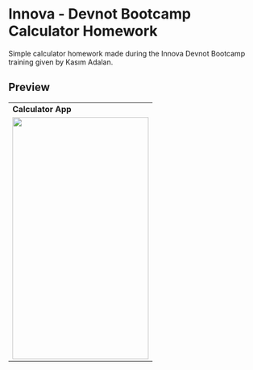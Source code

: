 # Innova - Devnot Bootcamp Calculator Homework
Simple calculator homework made during the Innova Devnot Bootcamp training given by Kasım Adalan.

## Preview
<table>
  <tr>
    <td> <b> Calculator App </b> </td>
  </tr>
  <tr>
    <td valign="top"><img src=https://user-images.githubusercontent.com/56589369/150957830-b54f7d24-8c41-4f87-bc3d-917c2dc1df25.png height="480" width="270"></td>
  </tr>
 </table>
